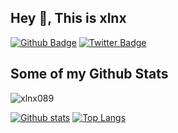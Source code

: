 ## Hey 👋, This is xlnx
[![Github Badge](https://img.shields.io/badge/-xlnx089-grey?style=flat&logo=github&logoColor=white&link=https://github.com/xlnx089/)](https://www.github.com/xlnx089/) [![Twitter Badge](https://img.shields.io/badge/-xlnx089-00acee?style=flat&logo=twitter&logoColor=white&link=https://twitter.com/xlnx089/)](https://www.twitter.com/xlnx089/) 
## Some of my Github Stats
<p align=left> <img src=https://komarev.com/ghpvc/?username=xlnx089 alt=xlnx089 /> </p>

[![Github stats](https://github-readme-stats.vercel.app/api?username=xlnx089&show_icons=true&include_all_commits=true)](https://github.com/xlnx089/github-readme-stats)
[![Top Langs](https://github-readme-stats.vercel.app/api/top-langs/?username=xlnx089&layout=compact)](https://github.com/xlnx089/github-readme-stats)





